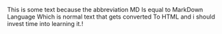 This is some text 
		because the abbreviation MD 
				Is equal to MarkDown Language
						Which is normal text that gets converted
								To HTML and i should invest time into learning it.!